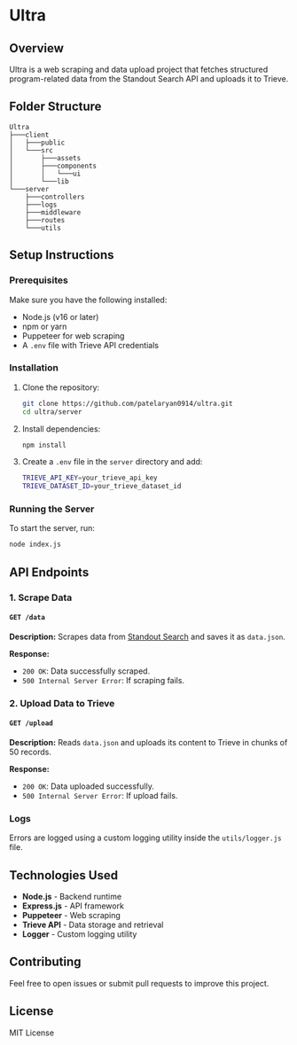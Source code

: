 # Ultra

## Overview
Ultra is a web scraping and data upload project that fetches structured program-related data from the Standout Search API and uploads it to Trieve.

## Folder Structure
```
Ultra
├───client
│   ├───public
│   └───src
│       ├───assets
│       ├───components
│       │   └───ui
│       └───lib
└───server
    ├───controllers
    ├───logs
    ├───middleware
    ├───routes
    └───utils
```

## Setup Instructions

### Prerequisites
Make sure you have the following installed:
- Node.js (v16 or later)
- npm or yarn
- Puppeteer for web scraping
- A `.env` file with Trieve API credentials

### Installation
1. Clone the repository:
   ```sh
   git clone https://github.com/patelaryan0914/ultra.git
   cd ultra/server
   ```
2. Install dependencies:
   ```sh
   npm install
   ```
3. Create a `.env` file in the `server` directory and add:
   ```sh
   TRIEVE_API_KEY=your_trieve_api_key
   TRIEVE_DATASET_ID=your_trieve_dataset_id
   ```

### Running the Server
To start the server, run:
```sh
node index.js
```

## API Endpoints
### 1. Scrape Data
#### `GET /data`
**Description:**
Scrapes data from [Standout Search](https://standoutsearch.pory.app/) and saves it as `data.json`.

**Response:**
- `200 OK`: Data successfully scraped.
- `500 Internal Server Error`: If scraping fails.

### 2. Upload Data to Trieve
#### `GET /upload`
**Description:**
Reads `data.json` and uploads its content to Trieve in chunks of 50 records.

**Response:**
- `200 OK`: Data uploaded successfully.
- `500 Internal Server Error`: If upload fails.

### Logs
Errors are logged using a custom logging utility inside the `utils/logger.js` file.

## Technologies Used
- **Node.js** - Backend runtime
- **Express.js** - API framework
- **Puppeteer** - Web scraping
- **Trieve API** - Data storage and retrieval
- **Logger** - Custom logging utility

## Contributing
Feel free to open issues or submit pull requests to improve this project.

## License
MIT License


